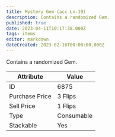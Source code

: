 ```yaml
---
title: Mystery Gem (acc Lv.19)
description: Contains a randomized Gem.
published: true
date: 2023-04-11T10:17:38.000Z
tags: items
editor: markdown
dateCreated: 2023-02-16T00:00:00.000Z
---
```


Contains a randomized Gem.

|Attribute|Value|
|-|-|
|ID|6875|
|Purchase Price|3 Flips|
|Sell Price|1 Flips|
|Type|Consumable|
|Stackable|Yes|

